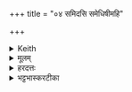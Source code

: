 +++
title = "०४ समिदसि समेधिषीमहि"

+++
<details><summary>Keith</summary>

thou art kindling; (may we prosper;)
</details>

<details><summary>मूलम्</summary>

स॒मिद॑सि समेधिषी॒महि॒ स्वाहा॑ ।  
</details>
<details><summary>हरदत्तः</summary>

समिदसीति ॥ निगदव्याख्यातमेतत् ॥
</details>

<details><summary>भट्टभास्करटीका</summary>

समित्समिन्धनी सन्दीपनी त्वमग्नेरसि । 
</details>

